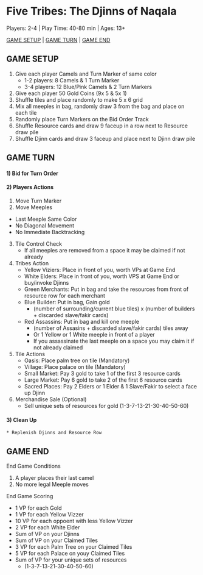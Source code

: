 # Five Tribes: The Djinns of Naqala

Players: 2-4  |  Play Time: 40-80 min  |  Ages: 13+

[GAME SETUP](#game-setup)  |  [GAME TURN](#game-turn)  |  [GAME END](#game-end)

## <a id="game-setup"></a>GAME SETUP

1. Give each player Camels and Turn Marker of same color
    * 1-2 players: 8 Camels & 1 Turn Marker
    * 3-4 players: 12 Blue/Pink Camels & 2 Turn Markers
2. Give each player 50 Gold Coins (9x 5 & 5x 1)
3. Shuffle tiles and place randomly to make 5 x 6 grid
4. Mix all meeples in bag, randomly draw 3 from the bag and place on each tile
5. Randomly place Turn Markers on the Bid Order Track
6. Shuffle Resource cards and draw 9 faceup in a row next to Resource draw pile
7. Shuffle Djinn cards and draw 3 faceup and place next to Djinn draw pile

## <a id="game-turn"></a>GAME TURN

#### 1) Bid for Turn Order
#### 2) Players Actions
1. Move Turn Marker
2. Move Meeples
* Last Meeple Same Color
* No Diagonal Movement
* No Immediate Backtracking
3. Tile Control Check
    * If all meeples are removed from a space it may be claimed if not already
4. Tribes Action
    * Yellow Viziers: Place in front of you, worth VPs at Game End
    * White Elders: Place in front of you, worth VPS at Game End or buy/invoke Djinns
    * Green Merchants: Put in bag and take the resources from front of resource row for each merchant
    * Blue Builder: Put in bag, Gain gold
        * (number of surrounding/current blue tiles) x (number of builders + discarded slave/fakir cards)
    * Red Assassins: Put in bag and kill one meeple
        * (number of Assasins + discarded slave/fakir cards) tiles away
        * Or 1 Yellow or 1 White meeple in front of a player
        * If you assassinate the last meeple on a space you may claim it if not already claimed
5. Tile Actions
    * Oasis: Place palm tree on tile (Mandatory)
    * Village: Place palace on tile (Mandatory)
    * Small Market: Pay 3 gold to take 1 of the first 3 resource cards
    * Large Market: Pay 6 gold to take 2 of the first 6 resource cards
    * Sacred Places: Pay 2 Elders or 1 Elder & 1 Slave/Fakir to select a face up Djinn
6. Merchandise Sale (Optional)
    * Sell unique sets of resources for gold (1-3-7-13-21-30-40-50-60)
#### 3) Clean Up
    * Replenish Djinns and Resource Row

## <a id="game-end"></a>GAME END

End Game Conditions
  1. A player places their last camel
  2. No more legal Meeple moves

End Game Scoring
  * 1 VP for each Gold
  * 1 VP for each Yellow Vizzer
  * 10 VP for each oppoent with less Yellow Vizzer
  * 2 VP for each White Elder
  * Sum of VP on your Djinns
  * Sum of VP on your Claimed Tiles
  * 3 VP for each Palm Tree on your Claimed Tiles
  * 5 VP for each Palace on youy Claimed Tiles
  * Sum of VP for your unique sets of resources
      * (1-3-7-13-21-30-40-50-60)

